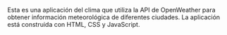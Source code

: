 Esta es una aplicación del clima que utiliza la API de OpenWeather para obtener información meteorológica de diferentes ciudades. La aplicación está construida con HTML, CSS y JavaScript.
